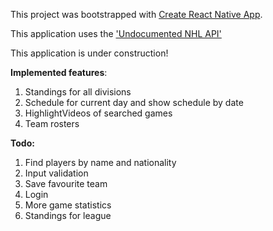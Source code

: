 This project was bootstrapped with [Create React Native App](https://github.com/react-community/create-react-native-app).

This application uses the ['Undocumented NHL API'](http://statsapi.web.nhl.com/api/v1)

This application is under construction!

**Implemented features**:

1. Standings for all divisions
1. Schedule for current day and show schedule by date
1. HighlightVideos of searched games
1. Team rosters

**Todo:**

1. Find players by name and nationality
1. Input validation
1. Save favourite team
1. Login
1. More game statistics
1. Standings for league

